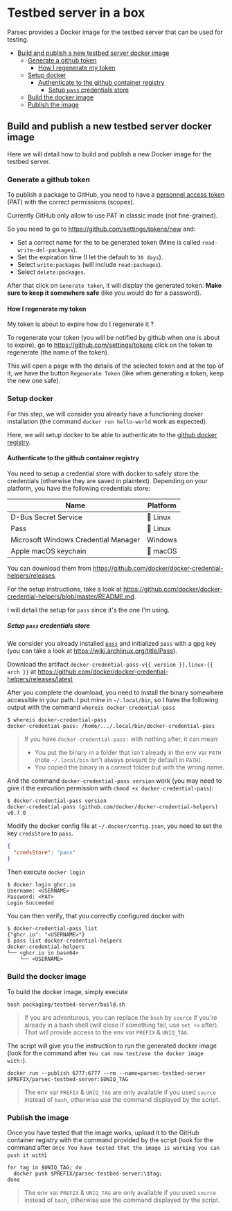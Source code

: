 # Testbed server in a box

Parsec provides a Docker image for the testbed server that can be used for testing.

- [Build and publish a new testbed server docker image](#build-and-publish-a-new-testbed-server-docker-image)
  - [Generate a github token](#generate-a-github-token)
    - [How I regenerate my token](#how-i-regenerate-my-token)
  - [Setup docker](#setup-docker)
    - [Authenticate to the github container registry](#authenticate-to-the-github-container-registry)
      - [Setup `pass` credentials store](#setup-pass-credentials-store)
  - [Build the docker image](#build-the-docker-image)
  - [Publish the image](#publish-the-image)

## Build and publish a new testbed server docker image

Here we will detail how to build and publish a new Docker image for the testbed server.

### Generate a github token

To publish a package to GitHub, you need to have a [personnel access token](https://docs.github.com/en/authentication/keeping-your-account-and-data-secure/creating-a-personal-access-token) (PAT) with the correct permissions (scopes).

Currently GitHub only allow to use PAT in classic mode (not fine-grained).

So you need to go to <https://github.com/settings/tokens/new> and:

- Set a correct name for the to be generated token (Mine is called `read-write-del-packages`).
- Set the expiration time (I let the default to `30 days`).
- Select `write:packages` (will include `read:packages`).
- Select `delete:packages`.

After that click on `Generate token`, it will display the generated token. **Make sure to keep it somewhere safe** (like you would do for a password).

#### How I regenerate my token

My token is about to expire how do I regenerate it ?

To regenerate your token (you will be notified by github when one is about to expire), go to <https://github.com/settings/tokens> click on the token to regenerate (the name of the token).

This will open a page with the details of the selected token and at the top of it, we have the button `Regenerate Token` (like when generating a token, keep the new one safe).

### Setup docker

For this step, we will consider you already have a functioning docker installation (the command `docker run hello-world` work as expected).

Here, we will setup docker to be able to authenticate to the [github docker registry](https://docs.github.com/en/packages/working-with-a-github-packages-registry/working-with-the-docker-registry).

#### Authenticate to the github container registry

You need to setup a credential store with docker to safely store the credentials (otherwise they are saved in plaintext).
Depending on your platform, you have the following credentials store:

| Name                                 | Platform |
| ------------------------------------ | -------- |
| D-Bus Secret Service                 | 🐧 Linux  |
| Pass                                 | 🐧 Linux  |
| Microsoft Windows Credential Manager | Windows  |
| Apple macOS keychain                 | 🍎 macOS  |

You can download them from <https://github.com/docker/docker-credential-helpers/releases>.

For the setup instructions, take a look at <https://github.com/docker/docker-credential-helpers/blob/master/README.md>.

I will detail the setup for `pass` since it's the one I'm using.

##### Setup `pass` credentials store

We consider you already installed [`pass`](https://www.passwordstore.org/) and initialized `pass` with a gpg key (you can take a look at <https://wiki.archlinux.org/title/Pass>).

Download the artifact `docker-credential-pass-v{{ version }}.linux-{{ arch }}` at <https://github.com/docker/docker-credential-helpers/releases/latest>

After you complete the download, you need to install the binary somewhere accessible in your path.
I put mine in `~/.local/bin`, so I have the following output with the command `whereis docker-credential-pass`

```shell
$ whereis docker-credential-pass
docker-credential-pass: /home/.../.local/bin/docker-credential-pass
```

> If you have `docker-credential-pass:` with nothing after, it can mean:
>
> - You put the binary in a folder that isn't already in the env var `PATH` (note `~/.local/bin` isn't always present by default in `PATH`).
> - You copied the binary in a correct folder but with the wrong name.

And the command `docker-credential-pass version` work (you may need to give it the execution permission with `chmod +x docker-credential-pass`):

```shell
$ docker-credential-pass version
docker-credential-pass (github.com/docker/docker-credential-helpers) v0.7.0
```

Modify the docker config file at `~/.docker/config.json`, you need to set the key `credsStore` to `pass`.

```json
{
  "credsStore": "pass"
}
```

Then execute `docker login`

```shell
$ docker login ghcr.io
Username: <USERNAME>
Password: <PAT>
Login Succeeded
```

You can then verify, that you correctly configured docker with

```shell
$ docker-credential-pass list
{"ghcr.io": "<USERNAME>"}
$ pass list docker-credential-helpers
docker-credential-helpers
└── <ghcr.io in base64>
    └── <USERNAME>
```

### Build the docker image

To build the docker image, simply execute

```shell
bash packaging/testbed-server/build.sh
```

> If you are adventurous, you can replace the `bash` by `source` if you're already in a bash shell (will close if something fail, use `set +x` after).
> That will provide access to the env var `PREFIX` & `UNIQ_TAG`.

The script will give you the instruction to run the generated docker image (look for the command after `You can now test/use the docker image with:`).

```shell
docker run --publish 6777:6777 --rm --name=parsec-testbed-server $PREFIX/parsec-testbed-server:$UNIQ_TAG
```

> The env var `PREFIX` & `UNIQ_TAG` are only available if you used `source` instead of `bash`, otherwise use the command displayed by the script.

### Publish the image

Once you have tested that the image works, upload it to the GitHub container registry with the command provided by the script (look for the command after `Once You have tested that the image is working you can push it with`)

```shell
for tag in $UNIQ_TAG; do
  docker push $PREFIX/parsec-testbed-server:\$tag;
done
```

> The env var `PREFIX` & `UNIQ_TAG` are only available if you used `source` instead of `bash`, otherwise use the command displayed by the script.
